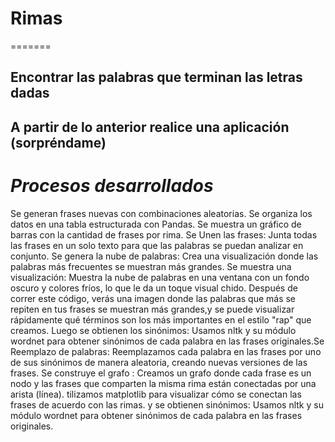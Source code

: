 

# Rimas 
=======


  ## Encontrar las palabras que terminan las letras dadas

  ## A partir de lo anterior realice una aplicación (sorpréndame)

# _Procesos desarrollados_ 

Se generan  frases nuevas con combinaciones aleatorias. Se organiza los datos en una tabla estructurada con Pandas. Se muestra un gráfico de barras con la cantidad de frases por rima. Se Unen las frases: Junta todas las frases en un solo texto para que las palabras se puedan analizar en conjunto. Se genera la nube de palabras: Crea una visualización donde las palabras más frecuentes se muestran más grandes. Se muestra una visualización: Muestra la nube de palabras en una ventana con un fondo oscuro y colores fríos, lo que le da un toque visual chido. Después de correr este código, verás una imagen donde las palabras que más se repiten en tus frases se muestran más grandes,y se puede visualizar rápidamente qué términos son los más importantes en el estilo "rap" que creamos. Luego se obtienen los sinónimos: Usamos nltk y su módulo wordnet para obtener sinónimos de cada palabra en las frases originales.Se Reemplazo de palabras: Reemplazamos cada palabra en las frases por uno de sus sinónimos de manera aleatoria, creando nuevas versiones de las frases. Se construye el grafo : Creamos un grafo donde cada frase es un nodo y las frases que comparten la misma rima están
 conectadas por una arista (línea). tilizamos matplotlib para visualizar cómo se conectan las frases de acuerdo con las rimas. y se obtienen sinónimos: Usamos nltk y su módulo wordnet para obtener sinónimos de cada palabra en las frases originales.


